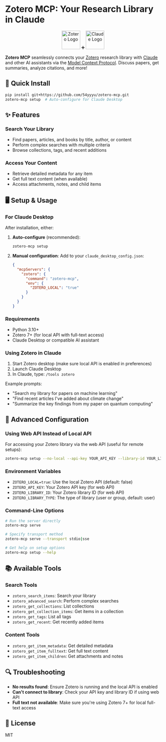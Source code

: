 # Zotero MCP: Your Research Library in Claude

<p align="center">
  <img src="https://www.zotero.org/static/images/svg/zotero-logo.svg" height="60" alt="Zotero Logo">
  ➕
  <img src="https://upload.wikimedia.org/wikipedia/commons/7/7e/Claude_Anthropic_Logo.svg" height="60" alt="Claude Logo">
</p>

**Zotero MCP** seamlessly connects your [Zotero](https://www.zotero.org/) research library with [Claude](https://www.anthropic.com/claude) and other AI assistants via the [Model Context Protocol](https://modelcontextprotocol.io/introduction). Discuss papers, get summaries, analyze citations, and more!

## 🚀 Quick Install

```bash
pip install git+https://github.com/54yyyu/zotero-mcp.git
zotero-mcp setup  # Auto-configure for Claude Desktop
```

## ✨ Features

### Search Your Library
- Find papers, articles, and books by title, author, or content
- Perform complex searches with multiple criteria
- Browse collections, tags, and recent additions

### Access Your Content
- Retrieve detailed metadata for any item
- Get full text content (when available)
- Access attachments, notes, and child items

## 🖥️ Setup & Usage

### For Claude Desktop

After installation, either:

1. **Auto-configure** (recommended):
   ```bash
   zotero-mcp setup
   ```

2. **Manual configuration**:
   Add to your `claude_desktop_config.json`:
   ```json
   {
     "mcpServers": {
       "zotero": {
         "command": "zotero-mcp",
         "env": {
           "ZOTERO_LOCAL": "true"
         }
       }
     }
   }
   ```

### Requirements

- Python 3.10+
- Zotero 7+ (for local API with full-text access)
- Claude Desktop or compatible AI assistant

### Using Zotero in Claude

1. Start Zotero desktop (make sure local API is enabled in preferences)
2. Launch Claude Desktop
3. In Claude, type: `/tools zotero`

Example prompts:
- "Search my library for papers on machine learning"
- "Find recent articles I've added about climate change"
- "Summarize the key findings from my paper on quantum computing"

## 🔧 Advanced Configuration

### Using Web API Instead of Local API

For accessing your Zotero library via the web API (useful for remote setups):

```bash
zotero-mcp setup --no-local --api-key YOUR_API_KEY --library-id YOUR_LIBRARY_ID
```

### Environment Variables

- `ZOTERO_LOCAL=true`: Use the local Zotero API (default: false)
- `ZOTERO_API_KEY`: Your Zotero API key (for web API)
- `ZOTERO_LIBRARY_ID`: Your Zotero library ID (for web API)
- `ZOTERO_LIBRARY_TYPE`: The type of library (user or group, default: user)

### Command-Line Options

```bash
# Run the server directly
zotero-mcp serve

# Specify transport method
zotero-mcp serve --transport stdio|sse

# Get help on setup options
zotero-mcp setup --help
```

## 📚 Available Tools

### Search Tools
- `zotero_search_items`: Search your library
- `zotero_advanced_search`: Perform complex searches
- `zotero_get_collections`: List collections
- `zotero_get_collection_items`: Get items in a collection
- `zotero_get_tags`: List all tags
- `zotero_get_recent`: Get recently added items

### Content Tools
- `zotero_get_item_metadata`: Get detailed metadata
- `zotero_get_item_fulltext`: Get full text content
- `zotero_get_item_children`: Get attachments and notes

## 🔍 Troubleshooting

- **No results found**: Ensure Zotero is running and the local API is enabled
- **Can't connect to library**: Check your API key and library ID if using web API
- **Full text not available**: Make sure you're using Zotero 7+ for local full-text access

## 📄 License

MIT
